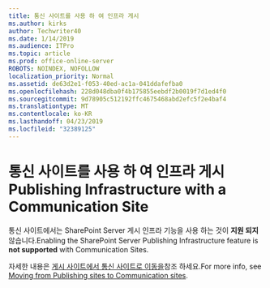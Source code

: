 ```yaml
---
title: 통신 사이트를 사용 하 여 인프라 게시
ms.author: kirks
author: Techwriter40
ms.date: 1/14/2019
ms.audience: ITPro
ms.topic: article
ms.prod: office-online-server
ROBOTS: NOINDEX, NOFOLLOW
localization_priority: Normal
ms.assetid: de63d2e1-f053-40ed-ac1a-041ddafefba0
ms.openlocfilehash: 228d048dba0f4b175855eebdf2b0019f7d1ed4f0
ms.sourcegitcommit: 9d78905c512192ffc4675468abd2efc5f2e4baf4
ms.translationtype: MT
ms.contentlocale: ko-KR
ms.lasthandoff: 04/23/2019
ms.locfileid: "32389125"
---
```

# <a name="publishing-infrastructure-with-a-communication-site"></a><span data-ttu-id="f8e0d-102">통신 사이트를 사용 하 여 인프라 게시</span><span class="sxs-lookup"><span data-stu-id="f8e0d-102">Publishing Infrastructure with a Communication Site</span></span>


<span data-ttu-id="f8e0d-103">통신 사이트에서는 SharePoint Server 게시 인프라 기능을 사용 하는 것이 **지원 되지** 않습니다.</span><span class="sxs-lookup"><span data-stu-id="f8e0d-103">Enabling the SharePoint Server Publishing Infrastructure feature is **not supported** with Communication Sites.</span></span> 
  
<span data-ttu-id="f8e0d-104">자세한 내용은 [게시 사이트에서 통신 사이트로 이동을](https://docs.microsoft.com/sharepoint/publishing-sites-classic-to-modern-experience)참조 하세요.</span><span class="sxs-lookup"><span data-stu-id="f8e0d-104">For more info, see [Moving from Publishing sites to Communication sites](https://docs.microsoft.com/sharepoint/publishing-sites-classic-to-modern-experience).</span></span> 
  

